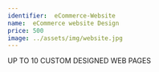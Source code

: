 ```yaml
---
identifier:  eCommerce-Website 
name:  eCommerce website Design
price: 500
image: ../assets/img/website.jpg
---
```

UP TO 10 CUSTOM DESIGNED WEB PAGES 